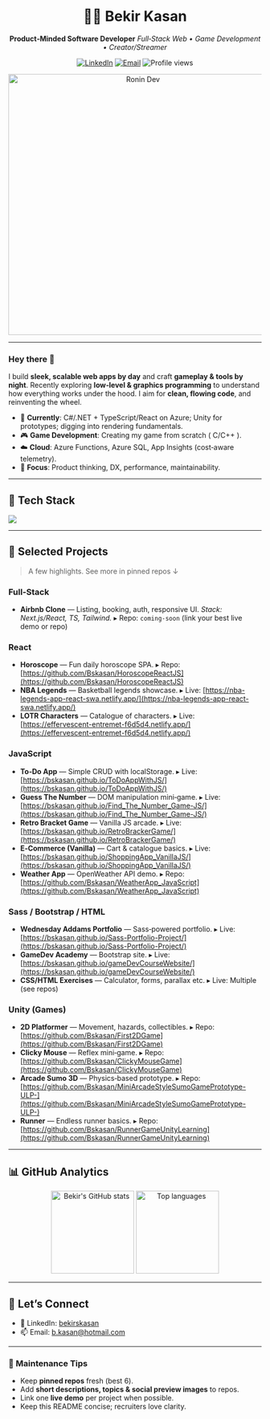 <!--
  ✅ Polished GitHub Profile README for: Bekir Kasan
  Notes:
  - Swap any links / badges to your preference.
  - Keep sections short; recruiters skim in <60s.
  - Prefer pinned repos for your best 6 projects.
-->

<!-- Header / Hero -->

<div align="center">

# 🧗‍♂️ Bekir Kasan

**Product‑Minded Software Developer**
*Full‑Stack Web • Game Development • Creator/Streamer*

<a href="https://www.linkedin.com/in/bekirskasan/"><img alt="LinkedIn" src="https://img.shields.io/badge/LinkedIn-0077B5?logo=linkedin&logoColor=white&style=for-the-badge"></a> <a href="mailto:b.kasan@hotmail.com"><img alt="Email" src="https://img.shields.io/badge/Email-b.kasan%40hotmail.com-1f2937?logo=gmail&logoColor=white&style=for-the-badge"></a> <img alt="Profile views" src="https://komarev.com/ghpvc/?username=bskasan&color=red&style=for-the-badge"/>

<picture>
  <source media="(prefers-color-scheme: dark)" srcset="https://media4.giphy.com/media/v1.Y2lkPTc5MGI3NjExdjZvZ3hnZDRmMnZjNDRub2ppMGtoM3dsaWJrNGZtYXl4NzhzODlmYiZlcD12MV9pbnRlcm5hbF9naWZfYnlfaWQmY3Q9Zw/dEu9dnEquygwOISnMe/giphy.gif">
  <img alt="Ronin Dev" width="520" src="https://media4.giphy.com/media/v1.Y2lkPTc5MGI3NjExdjZvZ3hnZDRmMnZjNDRub2ppMGtoM3dsaWJrNGZtYXl4NzhzODlmYiZlcD12MV9pbnRlcm5hbF9naWZfYnlfaWQmY3Q9Zw/dEu9dnEquygwOISnMe/giphy.gif"/>
</picture>

</div>

---

### Hey there 👋

I build **sleek, scalable web apps by day** and craft **gameplay & tools by night**. Recently exploring **low‑level & graphics programming** to understand how everything works under the hood. I aim for **clean, flowing code**, and reinventing the wheel.

* 🔭 **Currently**: C#/.NET + TypeScript/React on Azure; Unity for prototypes; digging into rendering fundamentals.
* 🎮 **Game Development**: Creating my game from scratch ( C/C++ ).
* ☁️ **Cloud**: Azure Functions, Azure SQL, App Insights (cost‑aware telemetry).
* 🎯 **Focus**: Product thinking, DX, performance, maintainability.

---

## 🧰 Tech Stack

<p>
  <a href="https://skillicons.dev">
    <img src="https://skillicons.dev/icons?i=cs,dotnet,unity,ts,js,react,redux,next,tailwind,html,css,sass,bootstrap,azure,aws,sqlite,postgres,mongodb,prisma,vercel,linux,git,postman&perline=12"/>
  </a>
</p>

---

## 🚀 Selected Projects

> A few highlights. See more in pinned repos ↓

### Full‑Stack

* **Airbnb Clone** — Listing, booking, auth, responsive UI. *Stack: Next.js/React, TS, Tailwind.*
  ▸ Repo: `coming‑soon` (link your best live demo or repo)

### React

* **Horoscope** — Fun daily horoscope SPA.
  ▸ Repo: [https://github.com/Bskasan/HoroscopeReactJS](https://github.com/Bskasan/HoroscopeReactJS)
* **NBA Legends** — Basketball legends showcase.
  ▸ Live: [https://nba-legends-app-react-swa.netlify.app/](https://nba-legends-app-react-swa.netlify.app/)
* **LOTR Characters** — Catalogue of characters.
  ▸ Live: [https://effervescent-entremet-f6d5d4.netlify.app/](https://effervescent-entremet-f6d5d4.netlify.app/)

### JavaScript

* **To‑Do App** — Simple CRUD with localStorage.
  ▸ Live: [https://bskasan.github.io/ToDoAppWithJS/](https://bskasan.github.io/ToDoAppWithJS/)
* **Guess The Number** — DOM manipulation mini‑game.
  ▸ Live: [https://bskasan.github.io/Find_The_Number_Game-JS/](https://bskasan.github.io/Find_The_Number_Game-JS/)
* **Retro Bracket Game** — Vanilla JS arcade.
  ▸ Live: [https://bskasan.github.io/RetroBrackerGame/](https://bskasan.github.io/RetroBrackerGame/)
* **E‑Commerce (Vanilla)** — Cart & catalogue basics.
  ▸ Live: [https://bskasan.github.io/ShoppingApp_VanillaJS/](https://bskasan.github.io/ShoppingApp_VanillaJS/)
* **Weather App** — OpenWeather API demo.
  ▸ Repo: [https://github.com/Bskasan/WeatherApp_JavaScript](https://github.com/Bskasan/WeatherApp_JavaScript)

### Sass / Bootstrap / HTML

* **Wednesday Addams Portfolio** — Sass‑powered portfolio.
  ▸ Live: [https://bskasan.github.io/Sass-Portfolio-Project/](https://bskasan.github.io/Sass-Portfolio-Project/)
* **GameDev Academy** — Bootstrap site.
  ▸ Live: [https://bskasan.github.io/gameDevCourseWebsite/](https://bskasan.github.io/gameDevCourseWebsite/)
* **CSS/HTML Exercises** — Calculator, forms, parallax etc.
  ▸ Live: Multiple (see repos)

### Unity (Games)

* **2D Platformer** — Movement, hazards, collectibles.
  ▸ Repo: [https://github.com/Bskasan/First2DGame](https://github.com/Bskasan/First2DGame)
* **Clicky Mouse** — Reflex mini‑game.
  ▸ Repo: [https://github.com/Bskasan/ClickyMouseGame](https://github.com/Bskasan/ClickyMouseGame)
* **Arcade Sumo 3D** — Physics‑based prototype.
  ▸ Repo: [https://github.com/Bskasan/MiniArcadeStyleSumoGamePrototype-ULP-](https://github.com/Bskasan/MiniArcadeStyleSumoGamePrototype-ULP-)
* **Runner** — Endless runner basics.
  ▸ Repo: [https://github.com/Bskasan/RunnerGameUnityLearning](https://github.com/Bskasan/RunnerGameUnityLearning)

---

## 📊 GitHub Analytics

<p align="center">
  <img height="165" alt="Bekir's GitHub stats" src="https://github-readme-stats.vercel.app/api?username=Bskasan&show_icons=true&theme=transparent" />
  <img height="165" alt="Top languages" src="https://github-readme-stats.vercel.app/api/top-langs/?username=Bskasan&layout=compact&theme=transparent&hide=html,css" />
</p>

<!-- Optional: Streaks / Trophies
<p align="center">
  <img alt="Streak" height="165" src="https://streak-stats.demolab.com?user=Bskasan&theme=transparent"/>
</p>
-->

---

## 🤝 Let’s Connect

* 💼 LinkedIn: <a href="https://www.linkedin.com/in/bekirskasan/">bekirskasan</a>
* 📫 Email: <a href="mailto:b.kasan@hotmail.com">[b.kasan@hotmail.com](mailto:b.kasan@hotmail.com)</a>

---

### 🧩 Maintenance Tips

* Keep **pinned repos** fresh (best 6).
* Add **short descriptions, topics & social preview images** to repos.
* Link one **live demo** per project when possible.
* Keep this README concise; recruiters love clarity.

<!-- END -->
